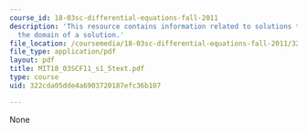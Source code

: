 ```yaml
---
course_id: 18-03sc-differential-equations-fall-2011
description: 'This resource contains information related to solutions that blow up:
  the domain of a solution.'
file_location: /coursemedia/18-03sc-differential-equations-fall-2011/322cda05dde4a6903720187efc36b107_MIT18_03SCF11_s1_5text.pdf
file_type: application/pdf
layout: pdf
title: MIT18_03SCF11_s1_5text.pdf
type: course
uid: 322cda05dde4a6903720187efc36b107

---
```

None